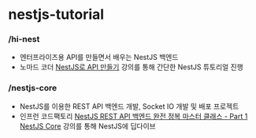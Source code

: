 # nestjs-tutorial
### /hi-nest
- 엔터프라이즈용 API를 만들면서 배우는 NestJS 백엔드
- 노마드 코더 [NestJS로 API 만들기](https://nomadcoders.co/nestjs-fundamentals) 강의를 통해 간단한 NestJS 튜토리얼 진행


### /nestjs-core
- NestJS를 이용한 REST API 백엔드 개발, Socket IO 개발 및 배포 프로젝트
- 인프런 코드팩토리 [NestJS REST API 백엔드 완전 정복 마스터 클래스 - Part 1 NestJS Core](https://www.inflearn.com/course/nestjs-%EB%B0%B1%EC%97%94%EB%93%9C-%EC%99%84%EC%A0%84%EC%A0%95%EB%B3%B5-%EB%A7%88%EC%8A%A4%ED%84%B0-%ED%81%B4%EB%9E%98%EC%8A%A4-1) 강의를 통해 NestJS에 딥다이브
